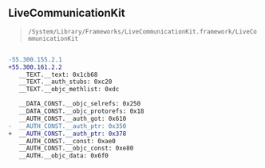 ## LiveCommunicationKit

> `/System/Library/Frameworks/LiveCommunicationKit.framework/LiveCommunicationKit`

```diff

-55.300.155.2.1
+55.300.161.2.2
   __TEXT.__text: 0x1cb68
   __TEXT.__auth_stubs: 0xc20
   __TEXT.__objc_methlist: 0xdc

   __DATA_CONST.__objc_selrefs: 0x250
   __DATA_CONST.__objc_protorefs: 0x18
   __AUTH_CONST.__auth_got: 0x610
-  __AUTH_CONST.__auth_ptr: 0x350
+  __AUTH_CONST.__auth_ptr: 0x378
   __AUTH_CONST.__const: 0xae0
   __AUTH_CONST.__objc_const: 0xe80
   __AUTH.__objc_data: 0x6f0

```
